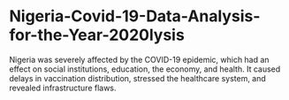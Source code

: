 # Nigeria-Covid-19-Data-Analysis-for-the-Year-2020lysis
Nigeria was severely affected by the COVID-19 epidemic, which had an effect on social institutions, education, the economy, and health. It caused delays in vaccination distribution, stressed the healthcare system, and revealed infrastructure flaws.
